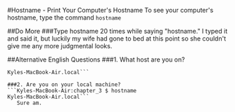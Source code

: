 #Hostname - Print Your Computer's Hostname
To see your computer's hostname, type the command `hostname`

##Do More
###Type hostname 20 times while saying "hostname."
I typed it and said it, but luckily my wife had gone to bed at this point so she couldn't give me any more judgmental looks.

##Alternative English Questions
###1. What host are you on?
  ```Kyles-MacBook-Air:chapter_3 $ hostname 
  Kyles-MacBook-Air.local```
   
###2. Are you on your local machine?
  ```Kyles-MacBook-Air:chapter_3 $ hostname 
  Kyles-MacBook-Air.local```
     Sure am.

